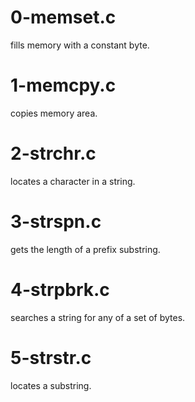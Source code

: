 # 0-memset.c
fills memory with a constant byte.
# 1-memcpy.c
copies memory area.
# 2-strchr.c
locates a character in a string.
# 3-strspn.c
gets the length of a prefix substring.
# 4-strpbrk.c
searches a string for any of a set of bytes.
# 5-strstr.c
locates a substring.
